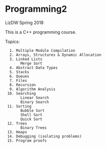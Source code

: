 # Programming2

LizDW
Spring 2018

This is a C++ programming course.

Topics:
     
      1. Multiple Module Compilation
      2. Arrays, Structures & Dynamic Allocation
      3. Linked Lists
           Merge Sort
      4. Abstract Data Types
      5. Stacks
      6. Queues
      7. Files
      8. Recursion
      9. Algorithm Analysis
     10. Searching
           Linear Search
           Binary Search
     11. Sorting
           Bubble Sort 
           Shell Sort
           Quick Sort
     12. Trees
           Binary Trees
     13. Heaps
     14. Debugging (isolating problems)
     15. Program proofs

